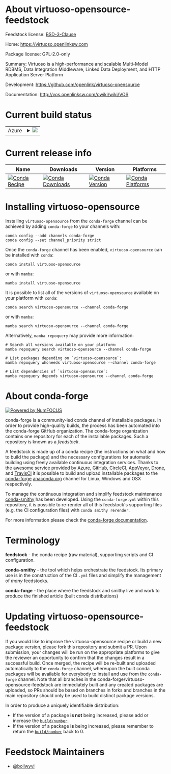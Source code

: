 About virtuoso-opensource-feedstock
===================================

Feedstock license: [BSD-3-Clause](https://github.com/conda-forge/virtuoso-opensource-feedstock/blob/main/LICENSE.txt)

Home: https://virtuoso.openlinksw.com

Package license: GPL-2.0-only

Summary: Virtuoso is a high-performance and scalable Multi-Model RDBMS, Data
Integration Middleware, Linked Data Deployment, and HTTP Application Server
Platform


Development: https://github.com/openlink/virtuoso-opensource

Documentation: http://vos.openlinksw.com/owiki/wiki/VOS

Current build status
====================


<table>
    
  <tr>
    <td>Azure</td>
    <td>
      <details>
        <summary>
          <a href="https://dev.azure.com/conda-forge/feedstock-builds/_build/latest?definitionId=6398&branchName=main">
            <img src="https://dev.azure.com/conda-forge/feedstock-builds/_apis/build/status/virtuoso-opensource-feedstock?branchName=main">
          </a>
        </summary>
        <table>
          <thead><tr><th>Variant</th><th>Status</th></tr></thead>
          <tbody><tr>
              <td>linux_64</td>
              <td>
                <a href="https://dev.azure.com/conda-forge/feedstock-builds/_build/latest?definitionId=6398&branchName=main">
                  <img src="https://dev.azure.com/conda-forge/feedstock-builds/_apis/build/status/virtuoso-opensource-feedstock?branchName=main&jobName=linux&configuration=linux%20linux_64_" alt="variant">
                </a>
              </td>
            </tr><tr>
              <td>osx_64</td>
              <td>
                <a href="https://dev.azure.com/conda-forge/feedstock-builds/_build/latest?definitionId=6398&branchName=main">
                  <img src="https://dev.azure.com/conda-forge/feedstock-builds/_apis/build/status/virtuoso-opensource-feedstock?branchName=main&jobName=osx&configuration=osx%20osx_64_" alt="variant">
                </a>
              </td>
            </tr>
          </tbody>
        </table>
      </details>
    </td>
  </tr>
</table>

Current release info
====================

| Name | Downloads | Version | Platforms |
| --- | --- | --- | --- |
| [![Conda Recipe](https://img.shields.io/badge/recipe-virtuoso--opensource-green.svg)](https://anaconda.org/conda-forge/virtuoso-opensource) | [![Conda Downloads](https://img.shields.io/conda/dn/conda-forge/virtuoso-opensource.svg)](https://anaconda.org/conda-forge/virtuoso-opensource) | [![Conda Version](https://img.shields.io/conda/vn/conda-forge/virtuoso-opensource.svg)](https://anaconda.org/conda-forge/virtuoso-opensource) | [![Conda Platforms](https://img.shields.io/conda/pn/conda-forge/virtuoso-opensource.svg)](https://anaconda.org/conda-forge/virtuoso-opensource) |

Installing virtuoso-opensource
==============================

Installing `virtuoso-opensource` from the `conda-forge` channel can be achieved by adding `conda-forge` to your channels with:

```
conda config --add channels conda-forge
conda config --set channel_priority strict
```

Once the `conda-forge` channel has been enabled, `virtuoso-opensource` can be installed with `conda`:

```
conda install virtuoso-opensource
```

or with `mamba`:

```
mamba install virtuoso-opensource
```

It is possible to list all of the versions of `virtuoso-opensource` available on your platform with `conda`:

```
conda search virtuoso-opensource --channel conda-forge
```

or with `mamba`:

```
mamba search virtuoso-opensource --channel conda-forge
```

Alternatively, `mamba repoquery` may provide more information:

```
# Search all versions available on your platform:
mamba repoquery search virtuoso-opensource --channel conda-forge

# List packages depending on `virtuoso-opensource`:
mamba repoquery whoneeds virtuoso-opensource --channel conda-forge

# List dependencies of `virtuoso-opensource`:
mamba repoquery depends virtuoso-opensource --channel conda-forge
```


About conda-forge
=================

[![Powered by
NumFOCUS](https://img.shields.io/badge/powered%20by-NumFOCUS-orange.svg?style=flat&colorA=E1523D&colorB=007D8A)](https://numfocus.org)

conda-forge is a community-led conda channel of installable packages.
In order to provide high-quality builds, the process has been automated into the
conda-forge GitHub organization. The conda-forge organization contains one repository
for each of the installable packages. Such a repository is known as a *feedstock*.

A feedstock is made up of a conda recipe (the instructions on what and how to build
the package) and the necessary configurations for automatic building using freely
available continuous integration services. Thanks to the awesome service provided by
[Azure](https://azure.microsoft.com/en-us/services/devops/), [GitHub](https://github.com/),
[CircleCI](https://circleci.com/), [AppVeyor](https://www.appveyor.com/),
[Drone](https://cloud.drone.io/welcome), and [TravisCI](https://travis-ci.com/)
it is possible to build and upload installable packages to the
[conda-forge](https://anaconda.org/conda-forge) [anaconda.org](https://anaconda.org/)
channel for Linux, Windows and OSX respectively.

To manage the continuous integration and simplify feedstock maintenance
[conda-smithy](https://github.com/conda-forge/conda-smithy) has been developed.
Using the ``conda-forge.yml`` within this repository, it is possible to re-render all of
this feedstock's supporting files (e.g. the CI configuration files) with ``conda smithy rerender``.

For more information please check the [conda-forge documentation](https://conda-forge.org/docs/).

Terminology
===========

**feedstock** - the conda recipe (raw material), supporting scripts and CI configuration.

**conda-smithy** - the tool which helps orchestrate the feedstock.
                   Its primary use is in the construction of the CI ``.yml`` files
                   and simplify the management of *many* feedstocks.

**conda-forge** - the place where the feedstock and smithy live and work to
                  produce the finished article (built conda distributions)


Updating virtuoso-opensource-feedstock
======================================

If you would like to improve the virtuoso-opensource recipe or build a new
package version, please fork this repository and submit a PR. Upon submission,
your changes will be run on the appropriate platforms to give the reviewer an
opportunity to confirm that the changes result in a successful build. Once
merged, the recipe will be re-built and uploaded automatically to the
`conda-forge` channel, whereupon the built conda packages will be available for
everybody to install and use from the `conda-forge` channel.
Note that all branches in the conda-forge/virtuoso-opensource-feedstock are
immediately built and any created packages are uploaded, so PRs should be based
on branches in forks and branches in the main repository should only be used to
build distinct package versions.

In order to produce a uniquely identifiable distribution:
 * If the version of a package **is not** being increased, please add or increase
   the [``build/number``](https://docs.conda.io/projects/conda-build/en/latest/resources/define-metadata.html#build-number-and-string).
 * If the version of a package **is** being increased, please remember to return
   the [``build/number``](https://docs.conda.io/projects/conda-build/en/latest/resources/define-metadata.html#build-number-and-string)
   back to 0.

Feedstock Maintainers
=====================

* [@bollwyvl](https://github.com/bollwyvl/)

